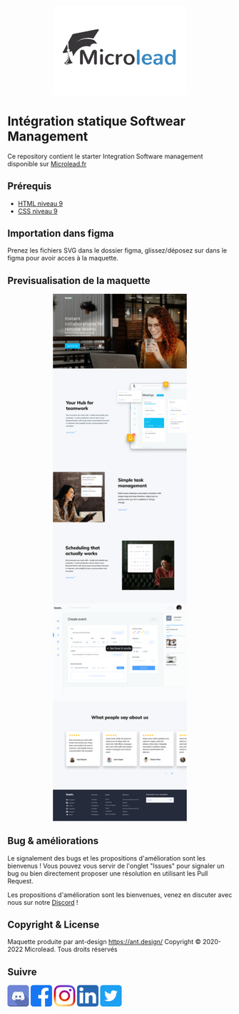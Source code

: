 [<p align="center"><img src="https://github.com/Microleadoff/Microleadoff/blob/main/assets/LOGO-FINAL-V2.svg" alt="Microlead" width="300" /></p>](https://microlead.fr/)




# Intégration statique Softwear Management

Ce repository contient le starter Integration Software management disponible sur [Microlead.fr](https://microlead.fr)

## Prérequis

- [HTML niveau 9](https://microlead.fr/echelles/html)
- [CSS niveau 9](https://microlead.fr/echelles/css)


## Importation dans figma
Prenez les fichiers SVG dans le dossier figma, glissez/déposez sur dans le figma pour avoir acces à la maquette.

## Previsualisation de la maquette

<p align="center"><img src="https://github.com/Rafales-Alexandre/Integration-statique-Softwear_Management/blob/main/img/Landing page.png" alt="template 3" width="300" /></p>


## Bug & améliorations

Le signalement des bugs et les propositions d'amélioration sont les bienvenus ! Vous pouvez vous servir de l'onglet "Issues" pour signaler un bug ou bien directement proposer une résolution en utilisant les Pull Request.

Les propositions d'amélioration sont les bienvenues, venez en discuter avec nous sur notre [Discord](https://discord.gg/skkDr3STAw) !

## Copyright & License
Maquette produite par ant-design https://ant.design/
Copyright © 2020-2022 Microlead. Tous droits réservés

## Suivre

[<img src="https://github.com/Microleadoff/Microleadoff/blob/main/assets/discord.png">](https://discord.gg/skkDr3STAw)
[<img src="https://github.com/Microleadoff/Microleadoff/blob/main/assets/facebook.png">](https://www.facebook.com/Microleadoff)
[<img src="https://github.com/Microleadoff/Microleadoff/blob/main/assets/insta.png">](https://www.instagram.com/microlead_off/)
[<img src="https://github.com/Microleadoff/Microleadoff/blob/main/assets/linkedin.png">](https://www.linkedin.com/company/microleadoff)
[<img src="https://github.com/Microleadoff/Microleadoff/blob/main/assets/twitter.png">](https://twitter.com/Microlead_off)
